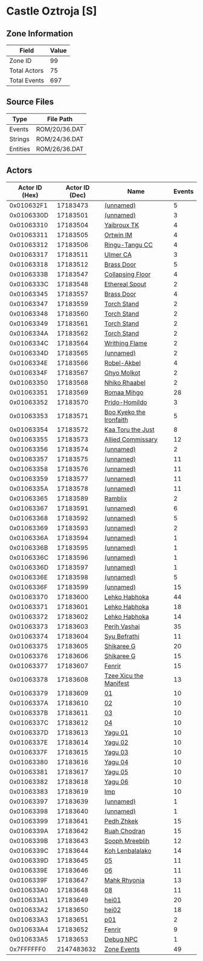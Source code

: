# Castle Oztroja [S]

## Zone Information

| Field        |   Value |
|--------------|---------|
| Zone ID      |      99 |
| Total Actors |      75 |
| Total Events |     697 |

## Source Files

| Type     | File Path     |
|----------|---------------|
| Events   | ROM/20/36.DAT |
| Strings  | ROM/24/36.DAT |
| Entities | ROM/26/36.DAT |

## Actors

| Actor ID (Hex)   |   Actor ID (Dec) | Name                                                                         |   Events |
|------------------|------------------|------------------------------------------------------------------------------|----------|
| 0x010632F1       |         17183473 | [(unnamed)](./17183473.md)                                                   |        5 |
| 0x0106330D       |         17183501 | [(unnamed)](./17183501.md)                                                   |        3 |
| 0x01063310       |         17183504 | [Yaibroux TK](./17183504%20-%20Yaibroux%20TK.md)                             |        4 |
| 0x01063311       |         17183505 | [Ortwin IM](./17183505%20-%20Ortwin%20IM.md)                                 |        4 |
| 0x01063312       |         17183506 | [Ringu-Tangu CC](./17183506%20-%20Ringu-Tangu%20CC.md)                       |        4 |
| 0x01063317       |         17183511 | [Ulmer CA](./17183511%20-%20Ulmer%20CA.md)                                   |        3 |
| 0x01063318       |         17183512 | [Brass Door](./17183512%20-%20Brass%20Door.md)                               |        5 |
| 0x0106333B       |         17183547 | [Collapsing Floor](./17183547%20-%20Collapsing%20Floor.md)                   |        4 |
| 0x0106333C       |         17183548 | [Ethereal Spout](./17183548%20-%20Ethereal%20Spout.md)                       |        2 |
| 0x01063345       |         17183557 | [Brass Door](./17183557%20-%20Brass%20Door.md)                               |        4 |
| 0x01063347       |         17183559 | [Torch Stand](./17183559%20-%20Torch%20Stand.md)                             |        2 |
| 0x01063348       |         17183560 | [Torch Stand](./17183560%20-%20Torch%20Stand.md)                             |        2 |
| 0x01063349       |         17183561 | [Torch Stand](./17183561%20-%20Torch%20Stand.md)                             |        2 |
| 0x0106334A       |         17183562 | [Torch Stand](./17183562%20-%20Torch%20Stand.md)                             |        2 |
| 0x0106334C       |         17183564 | [Writhing Flame](./17183564%20-%20Writhing%20Flame.md)                       |        2 |
| 0x0106334D       |         17183565 | [(unnamed)](./17183565.md)                                                   |        2 |
| 0x0106334E       |         17183566 | [Robel-Akbel](./17183566%20-%20Robel-Akbel.md)                               |        4 |
| 0x0106334F       |         17183567 | [Ghyo Molkot](./17183567%20-%20Ghyo%20Molkot.md)                             |        2 |
| 0x01063350       |         17183568 | [Nhiko Rhaabel](./17183568%20-%20Nhiko%20Rhaabel.md)                         |        2 |
| 0x01063351       |         17183569 | [Romaa Mihgo](./17183569%20-%20Romaa%20Mihgo.md)                             |       28 |
| 0x01063352       |         17183570 | [Prido-Homildo](./17183570%20-%20Prido-Homildo.md)                           |        3 |
| 0x01063353       |         17183571 | [Boo Kyeko the Ironfaith](./17183571%20-%20Boo%20Kyeko%20the%20Ironfaith.md) |        5 |
| 0x01063354       |         17183572 | [Kaa Toru the Just](./17183572%20-%20Kaa%20Toru%20the%20Just.md)             |        8 |
| 0x01063355       |         17183573 | [Allied Commissary](./17183573%20-%20Allied%20Commissary.md)                 |       12 |
| 0x01063356       |         17183574 | [(unnamed)](./17183574.md)                                                   |        2 |
| 0x01063357       |         17183575 | [(unnamed)](./17183575.md)                                                   |       11 |
| 0x01063358       |         17183576 | [(unnamed)](./17183576.md)                                                   |       11 |
| 0x01063359       |         17183577 | [(unnamed)](./17183577.md)                                                   |       11 |
| 0x0106335A       |         17183578 | [(unnamed)](./17183578.md)                                                   |       11 |
| 0x01063365       |         17183589 | [Ramblix](./17183589%20-%20Ramblix.md)                                       |        2 |
| 0x01063367       |         17183591 | [(unnamed)](./17183591.md)                                                   |        6 |
| 0x01063368       |         17183592 | [(unnamed)](./17183592.md)                                                   |        5 |
| 0x01063369       |         17183593 | [(unnamed)](./17183593.md)                                                   |        2 |
| 0x0106336A       |         17183594 | [(unnamed)](./17183594.md)                                                   |        1 |
| 0x0106336B       |         17183595 | [(unnamed)](./17183595.md)                                                   |        1 |
| 0x0106336C       |         17183596 | [(unnamed)](./17183596.md)                                                   |        1 |
| 0x0106336D       |         17183597 | [(unnamed)](./17183597.md)                                                   |        1 |
| 0x0106336E       |         17183598 | [(unnamed)](./17183598.md)                                                   |        5 |
| 0x0106336F       |         17183599 | [(unnamed)](./17183599.md)                                                   |       15 |
| 0x01063370       |         17183600 | [Lehko Habhoka](./17183600%20-%20Lehko%20Habhoka.md)                         |       44 |
| 0x01063371       |         17183601 | [Lehko Habhoka](./17183601%20-%20Lehko%20Habhoka.md)                         |       18 |
| 0x01063372       |         17183602 | [Lehko Habhoka](./17183602%20-%20Lehko%20Habhoka.md)                         |       14 |
| 0x01063373       |         17183603 | [Perih Vashai](./17183603%20-%20Perih%20Vashai.md)                           |       35 |
| 0x01063374       |         17183604 | [Syu Befrathi](./17183604%20-%20Syu%20Befrathi.md)                           |       11 |
| 0x01063375       |         17183605 | [Shikaree G](./17183605%20-%20Shikaree%20G.md)                               |       20 |
| 0x01063376       |         17183606 | [Shikaree G](./17183606%20-%20Shikaree%20G.md)                               |       15 |
| 0x01063377       |         17183607 | [Fenrir](./17183607%20-%20Fenrir.md)                                         |       15 |
| 0x01063378       |         17183608 | [Tzee Xicu the Manifest](./17183608%20-%20Tzee%20Xicu%20the%20Manifest.md)   |       13 |
| 0x01063379       |         17183609 | [01](./17183609%20-%2001.md)                                                 |       10 |
| 0x0106337A       |         17183610 | [02](./17183610%20-%2002.md)                                                 |       10 |
| 0x0106337B       |         17183611 | [03](./17183611%20-%2003.md)                                                 |       10 |
| 0x0106337C       |         17183612 | [04](./17183612%20-%2004.md)                                                 |       10 |
| 0x0106337D       |         17183613 | [Yagu 01](./17183613%20-%20Yagu%2001.md)                                     |       10 |
| 0x0106337E       |         17183614 | [Yagu 02](./17183614%20-%20Yagu%2002.md)                                     |       10 |
| 0x0106337F       |         17183615 | [Yagu 03](./17183615%20-%20Yagu%2003.md)                                     |       10 |
| 0x01063380       |         17183616 | [Yagu 04](./17183616%20-%20Yagu%2004.md)                                     |       10 |
| 0x01063381       |         17183617 | [Yagu 05](./17183617%20-%20Yagu%2005.md)                                     |       10 |
| 0x01063382       |         17183618 | [Yagu 06](./17183618%20-%20Yagu%2006.md)                                     |       10 |
| 0x01063383       |         17183619 | [Imp](./17183619%20-%20Imp.md)                                               |       10 |
| 0x01063397       |         17183639 | [(unnamed)](./17183639.md)                                                   |        1 |
| 0x01063398       |         17183640 | [(unnamed)](./17183640.md)                                                   |        1 |
| 0x01063399       |         17183641 | [Pedh Zhkek](./17183641%20-%20Pedh%20Zhkek.md)                               |       15 |
| 0x0106339A       |         17183642 | [Ruah Chodran](./17183642%20-%20Ruah%20Chodran.md)                           |       15 |
| 0x0106339B       |         17183643 | [Sooph Mreeblih](./17183643%20-%20Sooph%20Mreeblih.md)                       |       12 |
| 0x0106339C       |         17183644 | [Koh Lenbalalako](./17183644%20-%20Koh%20Lenbalalako.md)                     |       14 |
| 0x0106339D       |         17183645 | [05](./17183645%20-%2005.md)                                                 |       11 |
| 0x0106339E       |         17183646 | [06](./17183646%20-%2006.md)                                                 |       11 |
| 0x0106339F       |         17183647 | [Mahk Rhyonja](./17183647%20-%20Mahk%20Rhyonja.md)                           |       13 |
| 0x010633A0       |         17183648 | [08](./17183648%20-%2008.md)                                                 |       11 |
| 0x010633A1       |         17183649 | [hei01](./17183649%20-%20hei01.md)                                           |       20 |
| 0x010633A2       |         17183650 | [hei02](./17183650%20-%20hei02.md)                                           |       18 |
| 0x010633A3       |         17183651 | [p01](./17183651%20-%20p01.md)                                               |        2 |
| 0x010633A4       |         17183652 | [Fenrir](./17183652%20-%20Fenrir.md)                                         |        9 |
| 0x010633A5       |         17183653 | [Debug NPC](./17183653%20-%20Debug%20NPC.md)                                 |        1 |
| 0x7FFFFFF0       |       2147483632 | [Zone Events](./Zone%20Events.md)                                            |       49 |